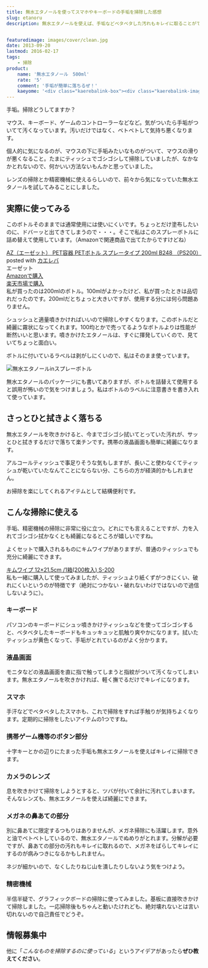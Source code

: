 ```yaml
---
title: 無水エタノールを使ってスマホやキーボードの手垢を掃除した感想
slug: etanoru
description: 無水エタノールを使えば、手垢などベタベタした汚れもキレイに取ることができます。揮発性が高いので、精密機械に使っても大丈夫なところがいいですね。スマホやキーボード、液晶画面など様々なところで活躍します。


featuredimage: images/cover/clean.jpg
date: 2013-09-20
lastmod: 2016-02-17
tags: 
    - 掃除
product:
    name: '無水エタノール　500ml'
    rate: '5'
    comment: '手垢が簡単に落ちるぜ！'
    kaeyome: '<div class="kaerebalink-box"><div class="kaerebalink-image"><a href="http://www.amazon.co.jp/exec/obidos/ASIN/B000TKDKA8/illusionspace-22/ref=nosim/" rel="nofollow" target="_blank"><img src="http://ecx.images-amazon.com/images/I/31LxnhcZZvL._SL160_.jpg" style="border: none;" /></a></div><div class="kaerebalink-info"><div class="kaerebalink-name"><a href="http://www.amazon.co.jp/exec/obidos/ASIN/B000TKDKA8/illusionspace-22/ref=nosim/" rel="nofollow" target="_blank">無水エタノールP 500ml【HTRC3】</a><div class="kaerebalink-powered-date">posted with <a href="http://kaereba.com" rel="nofollow" target="_blank">カエレバ</a></div></div><div class="kaerebalink-detail"> 健栄製薬 2007-03-29    </div><div class="kaerebalink-link1"><div class="shoplinkamazon"><a href="http://www.amazon.co.jp/gp/search?keywords=%96%B3%90%85%83G%83%5E%83m%81%5B%83%8B%20500ml&__mk_ja_JP=%83J%83%5E%83J%83i&tag=illusionspace-22" rel="nofollow" target="_blank" title="アマゾン" >Amazonで購入</a></div><div class="shoplinkrakuten"><a href="http://hb.afl.rakuten.co.jp/hgc/0e95387f.f2aef20d.0e953880.25e412bd/?pc=http%3A%2F%2Fsearch.rakuten.co.jp%2Fsearch%2Fmall%2F%25E7%2584%25A1%25E6%25B0%25B4%25E3%2582%25A8%25E3%2582%25BF%25E3%2583%258E%25E3%2583%25BC%25E3%2583%25AB%2520500ml%2F-%2Ff.1-p.1-s.1-sf.0-st.A-v.2%3Fx%3D0%26scid%3Daf_ich_link_urltxt%26m%3Dhttp%3A%2F%2Fm.rakuten.co.jp%2F" rel="nofollow" target="_blank" title="楽天市場" >楽天市場で購入</a></div></div></div><div class="booklink-footer" style="clear: left"></div></div>'
---
```


手垢。掃除どうしてますか？

マウス、キーボード、ゲームのコントローラーなどなど。気がついたら手垢がついてて汚くなっています。汚いだけではなく、ベトベトして気持ち悪くなります。

個人的に気になるのが、マウスの下に手垢みたいなものがついて、マウスの滑りが悪くなること。たまにティッシュでゴシゴシして掃除していましたが、なかなかとれないので、何かいい方法ないもんかと思っていました。

レンズの掃除とか精密機械に使えるらしいので、前々から気になっていた無水エタノールを試してみることにしました。


## 実際に使ってみる


このボトルそのままでは通常使用には使いにくいです。ちょっとだけ塗布したいのに、ドバーッと出てきてしまうので・・・。そこで私はこのスプレーボトルに詰め替えて使用しています。（Amazonで関連商品で出てたからですけどね）

<div class="kaerebalink-box">
<div class="kaerebalink-image"><a href="http://www.amazon.co.jp/exec/obidos/ASIN/B001QVRPE6/illusionspace-22/ref=nosim/" rel="nofollow" target="_blank"><img alt=""  src="http://ecx.images-amazon.com/images/I/31MwQ1w4NDL._SL160_.jpg" style="border: none;" /></a></div>
<div class="kaerebalink-info">
<div class="kaerebalink-name"><a href="http://www.amazon.co.jp/exec/obidos/ASIN/B001QVRPE6/illusionspace-22/ref=nosim/" rel="nofollow" target="_blank">AZ（エーゼット） PET容器 PETボトル スプレータイプ 200ml B248 （PS200）</a>

<div class="kaerebalink-powered-date">posted with <a href="http://kaereba.com" rel="nofollow" target="_blank">カエレバ</a></div>
</div>
<div class="kaerebalink-detail"> エーゼット     </div>
<div class="kaerebalink-link1">
<div class="shoplinkamazon"><a href="http://www.amazon.co.jp/gp/search?keywords=B248%20PS200&#038;__mk_ja_JP=%83J%83%5E%83J%83i&#038;tag=illusionspace-22" rel="nofollow" target="_blank" title="アマゾン" >Amazonで購入</a></div>
<div class="shoplinkrakuten"><a href="http://hb.afl.rakuten.co.jp/hgc/0e95387f.f2aef20d.0e953880.25e412bd/?pc=http%3A%2F%2Fsearch.rakuten.co.jp%2Fsearch%2Fmall%2FB248%2520PS200%2F-%2Ff.1-p.1-s.1-sf.0-st.A-v.2%3Fx%3D0%26scid%3Daf_ich_link_urltxt%26m%3Dhttp%3A%2F%2Fm.rakuten.co.jp%2F" rel="nofollow" target="_blank" title="楽天市場" >楽天市場で購入</a></div>
</div>
</div>
<div class="booklink-footer" style="clear: left"></div>
</div>
私が買ったのは200mlのボトル。100mlがよかったけど、私が買ったときは品切れだったのです。200mlだとちょっと大きいですが、使用する分には何ら問題ありません。

シュッシュと適量噴きかければいいので掃除しやすくなります。このボトルだと綺麗に霧状になってくれます。100均とかで売ってるようなボトルよりは性能が断然いいと思います。噴きかけたエタノールは、すぐに揮発していくので、見ていてちょっと面白い。

ボトルに付いているラベルは剥がしにくいので、私はそのまま使っています。

<img src="https://wantit.gcreate.jp/wp-content/uploads/2013/09/P9021457.jpg" alt="無水エタノールinスプレーボトル" />

無水エタノールのパッケージにも書いてありますが、ボトルを詰替えて使用すると誤用が怖いので気をつけましょう。私はボトルのラベルに注意書きを書き入れて使っています。


## さっとひと拭きよく落ちる


無水エタノールを吹きかけると、今までゴシゴシ拭いてとっていた汚れが、サッとひと拭きするだけで落ちて楽チンです。携帯の液晶画面も簡単に綺麗になります。

アルコールティッシュで事足りそうな気もしますが、長いこと使わなくてティッシュが乾いていたなんてことにならない分、こちらの方が経済的かもしれません。

お掃除を楽にしてくれるアイテムとして結構便利です。


## こんな掃除に使える


手垢、精密機械の掃除に非常に役に立つ。どれにでも言えることですが、力を入れてゴシゴシ拭かなくとも綺麗になるところが嬉しいですね。

よくセットで購入されるものにキムワイプがありますが、普通のティッシュでも充分に綺麗にできます。

<div data-role="amazonjs" data-asin="B001EHI9XI" data-locale="JP" data-tmpl="" data-img-size="" class="asin_B001EHI9XI_JP_ amazonjs_item"><div class="amazonjs_indicator"><span class="amazonjs_indicator_img"></span><a class="amazonjs_indicator_title" href="#">キムワイプ 12×21.5cm /1箱(200枚入) S-200</a><span class="amazonjs_indicator_footer"></span></div></div>
私も一緒に購入して使ってみましたが、ティッシュより紙くずがつきにくい、破れにくいというのが特徴です（絶対につかない・破れないわけではないので過信しないように）。


### キーボード


パソコンのキーボードにシュッ噴きかけティッシュなどを使ってゴシゴシすると、ベタベタしたキーボードもキュッキュッと肌触り爽やかになります。拭いたティッシュが黄色くなって、手垢がとれているのがよく分かります。


### 液晶画面


モニタなどの液晶画面を直に指で触ってしまうと指紋がついて汚くなってしまいます。無水エタノールを吹きかければ、軽く撫でるだけでキレイになります。


### スマホ


手汗などでベタベタしたスマホも、これで掃除をすれば手触りが気持ちよくなります。定期的に掃除をしたいアイテムの1つですね。


### 携帯ゲーム機等のボタン部分


十字キーとかの辺りにたまった手垢も無水エタノールを使えばキレイに掃除できます。


### カメラのレンズ


息を吹きかけて掃除をしようとすると、ツバが付いて余計に汚れてしまいます。そんなレンズも、無水エタノールを使えば綺麗にできます。


### メガネの鼻あての部分


別に鼻あてに限定するつもりはありませんが、メガネ掃除にも活躍します。意外と油でベトベトしているので、無水エタノールでぬめりがとれます。分解が必要ですが、鼻あての部分の汚れもキレイに取れるので、メガネをばらしてキレイにするのが病みつきになるかもしれません。

ネジが細かいので、なくしたりねじ山を潰したりしないよう気をつけよう。


### 精密機械


半信半疑で、グラフィックボードの掃除に使ってみました。基板に直接吹きかけて掃除しました。一応掃除後もちゃんと動いたけれども、絶対壊れないとは言い切れないので自己責任でどうぞ。


## 情報募集中


他に「<em>こんなものを掃除するのに使っている</em>」というアイデアがあったら<strong>ぜひ教えてください</strong>。


  